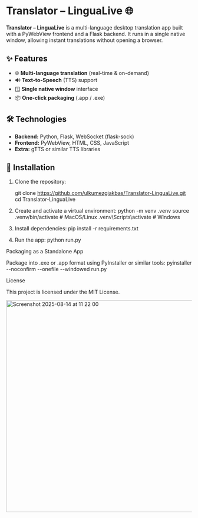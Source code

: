 # Translator – LinguaLive 🌐

**Translator – LinguaLive** is a multi-language desktop translation app built with a PyWebView frontend and a Flask backend. It runs in a single native window, allowing instant translations without opening a browser.

## ✨ Features
- 🌐 **Multi-language translation** (real-time & on-demand)
- 🔊 **Text-to-Speech** (TTS) support
- 🪟 **Single native window** interface
- 📦 **One-click packaging** (.app / .exe)

## 🛠️ Technologies
- **Backend:** Python, Flask, WebSocket (flask-sock)
- **Frontend:** PyWebView, HTML, CSS, JavaScript
- **Extra:** gTTS or similar TTS libraries

## 🚀 Installation
1. Clone the repository:
   
   git clone https://github.com/ulkumezgiakbas/Translator-LinguaLive.git
   cd Translator-LinguaLive
   
2. Create and activate a virtual environment:
   python -m venv .venv
   source .venv/bin/activate   # MacOS/Linux
   .venv\Scripts\activate      # Windows

3. Install dependencies:
    pip install -r requirements.txt

4. Run the app:
    python run.py

Packaging as a Standalone App

Package into .exe or .app format using PyInstaller or similar tools:
pyinstaller --noconfirm --onefile --windowed run.py

License

This project is licensed under the MIT License.

<img width="1059" height="574" alt="Screenshot 2025-08-14 at 11 22 00" src="https://github.com/user-attachments/assets/b440c14c-f3c9-42d2-a514-d87663b3b9c3" />
